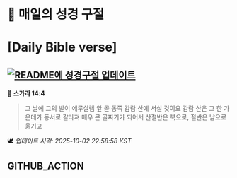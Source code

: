 # 🙏 매일의 성경 구절
# [Daily Bible verse]
## [![README에 성경구절 업데이트](https://github.com/DONGSUKA/first_test/actions/workflows/update-readme-bible.yml/badge.svg)](https://github.com/DONGSUKA/first_test/actions/workflows/update-readme-bible.yml)
<!-- START_BIBLE_VERSE -->
📖 **스가랴 14:4**
> 그 날에 그의 발이 예루살렘 앞 곧 동쪽 감람 산에 서실 것이요 감람 산은 그 한 가운데가 동서로 갈라져 매우 큰 골짜기가 되어서 산절반은 북으로, 절반은 남으로 옮기고

🕊️ _업데이트 시각: 2025-10-02 22:58:58 KST_
  <!-- END_BIBLE_VERSE -->
## GITHUB_ACTION
